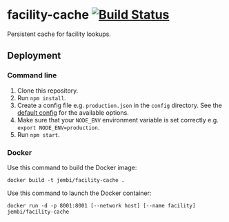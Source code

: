 # facility-cache [![Build Status](https://travis-ci.org/jembi/facility-cache.svg)](https://travis-ci.org/jembi/facility-cache)

Persistent cache for facility lookups.

## Deployment

### Command line

1. Clone this repository.
1. Run `npm install`.
1. Create a config file e.g. `production.json` in the `config` directory. See the [default config](https://github.com/jembi/facility-cache/blob/master/config/config.json) for the available options.
1. Make sure that your `NODE_ENV` environment variable is set correctly e.g. `export NODE_ENV=production`.
1. Run `npm start`.

### Docker

Use this command to build the Docker image: 

`docker build -t jembi/facility-cache .`

Use this command to launch the Docker container: 

`docker run -d -p 8001:8001 [--network host] [--name facility] jembi/facility-cache`
